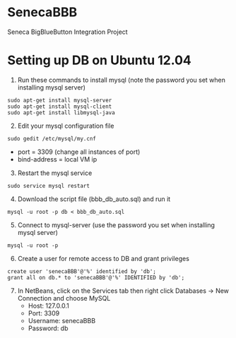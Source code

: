 SenecaBBB
=========

Seneca BigBlueButton Integration Project


# Setting up DB on Ubuntu 12.04

1) Run these commands to install mysql (note the password you set when installing mysql server)
```
sudo apt-get install mysql-server
sudo apt-get install mysql-client
sudo apt-get install libmysql-java
```
	
2) Edit your mysql configuration file
```
sudo gedit /etc/mysql/my.cnf
```
- port = 3309 (change all instances of port)
- bind-address = local VM ip


3) Restart the mysql service
```
sudo service mysql restart
```

4) Download the script file (bbb_db_auto.sql) and run it 
```
mysql -u root -p db < bbb_db_auto.sql
```

5) Connect to mysql-server (use the password you set when installing mysql server)
```
mysql -u root -p
```

6) Create a user for remote access to DB and grant privileges
```
create user 'senecaBBB'@'%' identified by 'db';
grant all on db.* to 'senecaBBB'@'%' IDENTIFIED by 'db';
```

7) In NetBeans, click on the Services tab then right click Databases -> New Connection 
   and choose MySQL
   - Host: 127.0.0.1
   - Port: 3309
   - Username: senecaBBB
   - Password: db
